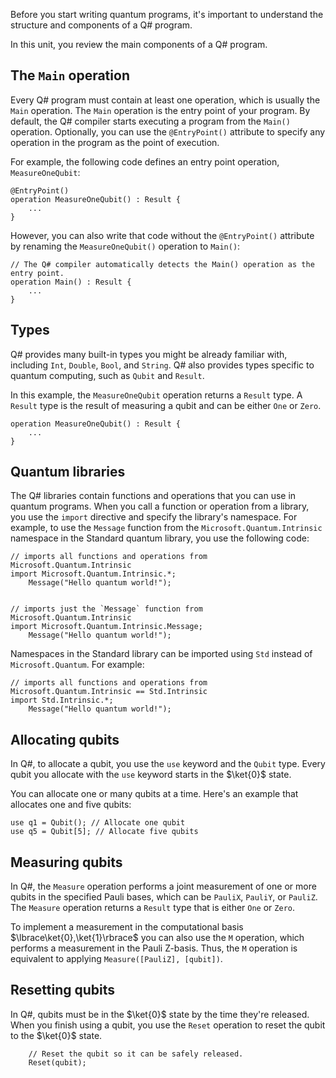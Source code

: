 
Before you start writing quantum programs, it's important to understand the structure and components of a Q# program.

In this unit, you review the main components of a Q# program.

## The `Main` operation

Every Q# program must contain at least one operation, which is usually the `Main` operation. The `Main` operation is the entry point of your program. By default, the Q# compiler starts executing a program from the `Main()` operation. Optionally, you can use the `@EntryPoint()` attribute to specify any operation in the program as the point of execution.

For example, the following code defines an entry point operation, `MeasureOneQubit`:

```qsharp
@EntryPoint()
operation MeasureOneQubit() : Result {
    ...
}
```

However, you can also write that code without the `@EntryPoint()` attribute by renaming the `MeasureOneQubit()` operation to `Main()`:

```qsharp
// The Q# compiler automatically detects the Main() operation as the entry point. 
operation Main() : Result {
    ...
}
```

## Types

Q# provides many built-in types you might be already familiar with, including `Int`, `Double`, `Bool`, and `String`. Q# also provides types specific to quantum computing, such as `Qubit` and `Result`.

In this example, the `MeasureOneQubit` operation returns a `Result` type. A `Result` type is the result of measuring a qubit and can be either `One` or `Zero`.

```qsharp
operation MeasureOneQubit() : Result {
    ...
}
```

## Quantum libraries

The Q# libraries contain functions and operations that you can use in quantum programs. When you call a function or operation from a library, you use the `import` directive and specify the library's namespace. For example, to use the `Message` function from the `Microsoft.Quantum.Intrinsic` namespace in the Standard quantum library, you use the following code:

```qsharp
// imports all functions and operations from Microsoft.Quantum.Intrinsic 
import Microsoft.Quantum.Intrinsic.*;
    Message("Hello quantum world!");


// imports just the `Message` function from Microsoft.Quantum.Intrinsic
import Microsoft.Quantum.Intrinsic.Message;
    Message("Hello quantum world!");
```

Namespaces in the Standard library can be imported using `Std` instead of `Microsoft.Quantum`. For example:

```qsharp
// imports all functions and operations from Microsoft.Quantum.Intrinsic == Std.Intrinsic
import Std.Intrinsic.*;
    Message("Hello quantum world!");
```

## Allocating qubits

In Q#, to allocate a qubit, you use the `use` keyword and the `Qubit` type. Every qubit you allocate with the `use` keyword starts in the $\ket{0}$ state.

You can allocate one or many qubits at a time. Here's an example that allocates one and five qubits:

```qsharp
use q1 = Qubit(); // Allocate one qubit
use q5 = Qubit[5]; // Allocate five qubits
```

## Measuring qubits

In Q#, the `Measure` operation performs a joint measurement of one or more qubits in the specified Pauli bases, which can be `PauliX`, `PauliY`, or `PauliZ`. The `Measure` operation returns a `Result` type that is either `One` or `Zero`.

To implement a measurement in the computational basis $\lbrace\ket{0},\ket{1}\rbrace$ you can also use the `M` operation, which performs a measurement in the Pauli Z-basis. Thus, the `M` operation is equivalent to applying `Measure([PauliZ], [qubit])`.

## Resetting qubits

In Q#, qubits must be in the $\ket{0}$ state by the time they're released. When you finish using a qubit, you use the `Reset` operation to reset the qubit to the $\ket{0}$ state.

```qsharp
    // Reset the qubit so it can be safely released.
    Reset(qubit);
```
